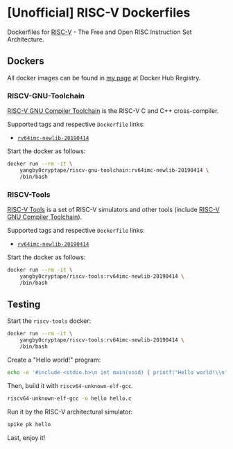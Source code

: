 # [Unofficial] RISC-V Dockerfiles

Dockerfiles for [RISC-V] - The Free and Open RISC Instruction Set Architecture.

## Dockers

All docker images can be found in [my page][my-docker-hub-url] at Docker Hub
Registry.

### RISCV-GNU-Toolchain

[RISC-V GNU Compiler Toolchain] is the RISC-V C and C++ cross-compiler.

Supported tags and respective `Dockerfile` links:
  - [`rv64imc-newlib-20190414`]

Start the docker as follows:

```bash
docker run --rm -it \
    yangby0cryptape/riscv-gnu-toolchain:rv64imc-newlib-20190414 \
    /bin/bash
```

### RISCV-Tools

[RISC-V Tools] is a set of RISC-V simulators and other tools
(include [RISC-V GNU Compiler Toolchain]).

Supported tags and respective `Dockerfile` links:
  - [`rv64imc-newlib-20190414`]

Start the docker as follows:

```bash
docker run --rm -it \
    yangby0cryptape/riscv-tools:rv64imc-newlib-20190414 \
    /bin/bash
```

## Testing

Start the `riscv-tools` docker:

```bash
docker run --rm -it \
    yangby0cryptape/riscv-tools:rv64imc-newlib-20190414 \
    /bin/bash
```

Create a "Hello world!" program:

```bash
echo -e '#include <stdio.h>\n int main(void) { printf("Hello world!\\n"); return 0; }' > hello.c
```

Then, build it with `riscv64-unknown-elf-gcc`.

```bash
riscv64-unknown-elf-gcc -o hello hello.c
```

Run it by the RISC-V architectural simulator:

```bash
spike pk hello
```

Last, enjoy it!

[RISC-V]: https://riscv.org/
[RISC-V GNU Compiler Toolchain]: https://github.com/riscv/riscv-gnu-toolchain
[RISC-V Tools]: https://github.com/riscv/riscv-tools
[my-docker-hub-url]: https://hub.docker.com/u/yangby0cryptape/
[`rv64imc-newlib-20190414`]: riscv-gnu-toolchain
[`rv64imc-newlib-20190414`]: riscv-tools
